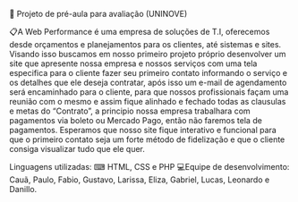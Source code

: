 📖 Projeto de pré-aula para avaliação (UNINOVE)

📋A Web Performance é uma empresa de soluções de T.I, oferecemos desde orçamentos e planejamentos para os clientes, até sistemas e sites.
Visando isso buscamos em nosso primeiro projeto próprio desenvolver um site que apresente nossa empresa e nossos serviços com uma tela especifica para o cliente fazer seu primeiro contato informando o serviço e os detalhes que ele deseja contratar, após isso um e-mail de agendamento será encaminhado para o cliente, para que nossos profissionais façam uma reunião com o mesmo e assim fique alinhado e fechado todas as clausulas e metas do “Contrato”, a principio nossa empresa trabalhara com pagamentos via boleto ou Mercado Pago, então não faremos tela de pagamentos. 
Esperamos que nosso site fique interativo e funcional para que o primeiro contato seja um forte método de fidelização e que o cliente consiga visualizar tudo que ele quer. 



Linguagens utilizadas:
⌨ HTML, CSS e PHP
💻Equipe de desenvolvimento:
Cauã, Paulo, Fabio, Gustavo, Larissa, Eliza, Gabriel, Lucas, Leonardo e Danillo.
